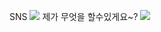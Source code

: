 
SNS
 <img src="https://img.shields.io/badge/instagram-E4405F?style=flat&logo=instagram&logoColor=white"/>
제가 무엇을 할수있게요~?
<img src="https://img.shields.io/badge/Java-007396?style=flat&logo=OpenJDK&logoColor=white"/>
